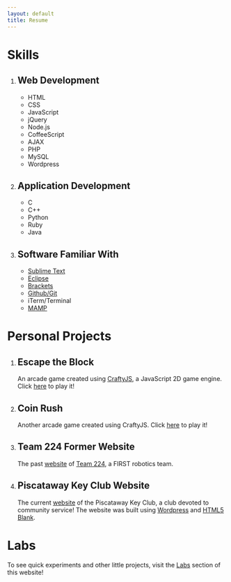 ```yaml
---
layout: default
title: Resume
---
```


<h1 class="module">Skills</h1>

1. ## Web Development
    - HTML
    - CSS
    - JavaScript
    - jQuery
    - Node.js
    - CoffeeScript
    - AJAX
    - PHP
    - MySQL
    - Wordpress

2. ## Application Development
    - C
    - C++
    - Python
    - Ruby
    - Java

3. ## Software Familiar With
    - [Sublime Text](http://www.sublimetext.com/)
    - [Eclipse](http://www.eclipse.org/)
    - [Brackets](http://brackets.io/)
    - [Github/Git](http://mac.github.com/)
    - iTerm/Terminal
    - [MAMP](http://www.mamp.info/en/index.html)

<h1 class="module">Personal Projects</h1>

1. ## Escape the Block
    An arcade game created using [CraftyJS](http://craftyjs.com/), a JavaScript 2D game engine. Click [here](http://srikarg.github.io/escape-the-block/app/) to play it!

2. ## Coin Rush
	Another arcade game created using CraftyJS. Click [here](http://srikarg.github.io/Coin-Rush/) to play it!

3. ## Team 224 Former Website
	The past [website](https://github.com/srikarg/Old-Robotics-Team-224-Website) of [Team 224](http://team224.com/), a FIRST robotics team.

4. ## Piscataway Key Club Website
    The current [website](http://pwaykeyclub.com/) of the Piscataway Key Club, a club devoted to community service! The website was built using [Wordpress](http://wordpress.org/) and [HTML5 Blank](http://html5blank.com/).

<h1 class="module">Labs</h1>

To see quick experiments and other little projects, visit the [Labs](/labs) section of this website!

